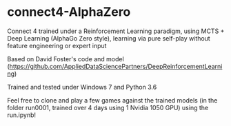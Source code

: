 # connect4-AlphaZero
Connect 4 trained under a Reinforcement Learning paradigm, using MCTS + Deep Learning (AlphaGo Zero style), learning via pure self-play without feature engineering or expert input

Based on David Foster's code and model (https://github.com/AppliedDataSciencePartners/DeepReinforcementLearning)

Trained and tested under Windows 7 and Python 3.6

Feel free to clone and play a few games against the trained models (in the folder run0001, trained over 4 days using 1 Nvidia 1050 GPU) using the run.ipynb!
